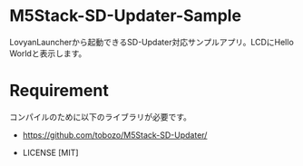 # M5Stack-SD-Updater-Sample

  LovyanLauncherから起動できるSD-Updater対応サンプルアプリ。LCDにHello Worldと表示します。

# Requirement
コンパイルのために以下のライブラリが必要です。

* https://github.com/tobozo/M5Stack-SD-Updater/

* LICENSE
[MIT]
